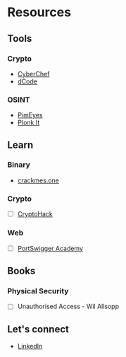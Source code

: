 # Resources

## Tools

### Crypto
- [CyberChef](https://gchq.github.io/CyberChef)
- [dCode](https://www.dcode.fr/en)

### OSINT

- [PimEyes](https://pimeyes.com)
- [Plonk It](https://www.plonkit.net)

## Learn

### Binary

- [crackmes.one](https://crackmes.one)

### Crypto

- [ ] [CryptoHack](https://cryptohack.org)

### Web

- [ ] [PortSwigger Academy](https://portswigger.net/web-security)

## Books

### Physical Security

- [ ] Unauthorised Access - Wil Allsopp

## Let's connect

- [LinkedIn](https://www.linkedin.com/in/david-gherghita)
